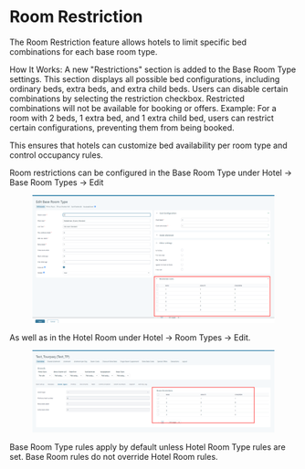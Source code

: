 # Room Restriction

The Room Restriction feature allows hotels to limit specific bed combinations for each base room type.

How It Works: A new "Restrictions" section is added to the Base Room Type settings. This section displays all possible bed configurations, including ordinary beds, extra beds, and extra child beds. Users can disable certain combinations by selecting the restriction checkbox. Restricted combinations will not be available for booking or offers. Example: For a room with 2 beds, 1 extra bed, and 1 extra child bed, users can restrict certain configurations, preventing them from being booked.

This ensures that hotels can customize bed availability per room type and control occupancy rules.

Room restrictions can be configured in the Base Room Type under Hotel → Base Room Types → Edit

<figure><img src="../../../.gitbook/assets/image (2) (1) (1).png" alt=""><figcaption></figcaption></figure>

As well as in the Hotel Room under Hotel → Room Types → Edit.

<figure><img src="../../../.gitbook/assets/image (3) (2).png" alt=""><figcaption></figcaption></figure>

Base Room Type rules apply by default unless Hotel Room Type rules are set. Base Room rules do not override Hotel Room rules.
